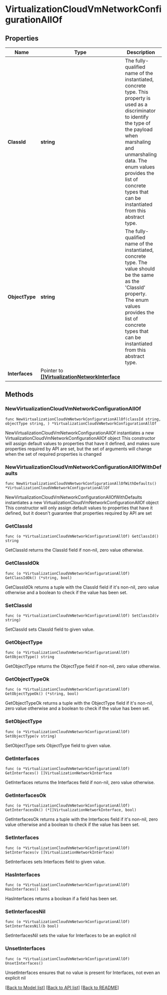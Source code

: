 # VirtualizationCloudVmNetworkConfigurationAllOf

## Properties

Name | Type | Description | Notes
------------ | ------------- | ------------- | -------------
**ClassId** | **string** | The fully-qualified name of the instantiated, concrete type. This property is used as a discriminator to identify the type of the payload when marshaling and unmarshaling data. The enum values provides the list of concrete types that can be instantiated from this abstract type. | [default to "virtualization.AwsVmNetworkConfiguration"]
**ObjectType** | **string** | The fully-qualified name of the instantiated, concrete type. The value should be the same as the &#39;ClassId&#39; property. The enum values provides the list of concrete types that can be instantiated from this abstract type. | [default to "virtualization.AwsVmNetworkConfiguration"]
**Interfaces** | Pointer to [**[]VirtualizationNetworkInterface**](VirtualizationNetworkInterface.md) |  | [optional] 

## Methods

### NewVirtualizationCloudVmNetworkConfigurationAllOf

`func NewVirtualizationCloudVmNetworkConfigurationAllOf(classId string, objectType string, ) *VirtualizationCloudVmNetworkConfigurationAllOf`

NewVirtualizationCloudVmNetworkConfigurationAllOf instantiates a new VirtualizationCloudVmNetworkConfigurationAllOf object
This constructor will assign default values to properties that have it defined,
and makes sure properties required by API are set, but the set of arguments
will change when the set of required properties is changed

### NewVirtualizationCloudVmNetworkConfigurationAllOfWithDefaults

`func NewVirtualizationCloudVmNetworkConfigurationAllOfWithDefaults() *VirtualizationCloudVmNetworkConfigurationAllOf`

NewVirtualizationCloudVmNetworkConfigurationAllOfWithDefaults instantiates a new VirtualizationCloudVmNetworkConfigurationAllOf object
This constructor will only assign default values to properties that have it defined,
but it doesn't guarantee that properties required by API are set

### GetClassId

`func (o *VirtualizationCloudVmNetworkConfigurationAllOf) GetClassId() string`

GetClassId returns the ClassId field if non-nil, zero value otherwise.

### GetClassIdOk

`func (o *VirtualizationCloudVmNetworkConfigurationAllOf) GetClassIdOk() (*string, bool)`

GetClassIdOk returns a tuple with the ClassId field if it's non-nil, zero value otherwise
and a boolean to check if the value has been set.

### SetClassId

`func (o *VirtualizationCloudVmNetworkConfigurationAllOf) SetClassId(v string)`

SetClassId sets ClassId field to given value.


### GetObjectType

`func (o *VirtualizationCloudVmNetworkConfigurationAllOf) GetObjectType() string`

GetObjectType returns the ObjectType field if non-nil, zero value otherwise.

### GetObjectTypeOk

`func (o *VirtualizationCloudVmNetworkConfigurationAllOf) GetObjectTypeOk() (*string, bool)`

GetObjectTypeOk returns a tuple with the ObjectType field if it's non-nil, zero value otherwise
and a boolean to check if the value has been set.

### SetObjectType

`func (o *VirtualizationCloudVmNetworkConfigurationAllOf) SetObjectType(v string)`

SetObjectType sets ObjectType field to given value.


### GetInterfaces

`func (o *VirtualizationCloudVmNetworkConfigurationAllOf) GetInterfaces() []VirtualizationNetworkInterface`

GetInterfaces returns the Interfaces field if non-nil, zero value otherwise.

### GetInterfacesOk

`func (o *VirtualizationCloudVmNetworkConfigurationAllOf) GetInterfacesOk() (*[]VirtualizationNetworkInterface, bool)`

GetInterfacesOk returns a tuple with the Interfaces field if it's non-nil, zero value otherwise
and a boolean to check if the value has been set.

### SetInterfaces

`func (o *VirtualizationCloudVmNetworkConfigurationAllOf) SetInterfaces(v []VirtualizationNetworkInterface)`

SetInterfaces sets Interfaces field to given value.

### HasInterfaces

`func (o *VirtualizationCloudVmNetworkConfigurationAllOf) HasInterfaces() bool`

HasInterfaces returns a boolean if a field has been set.

### SetInterfacesNil

`func (o *VirtualizationCloudVmNetworkConfigurationAllOf) SetInterfacesNil(b bool)`

 SetInterfacesNil sets the value for Interfaces to be an explicit nil

### UnsetInterfaces
`func (o *VirtualizationCloudVmNetworkConfigurationAllOf) UnsetInterfaces()`

UnsetInterfaces ensures that no value is present for Interfaces, not even an explicit nil

[[Back to Model list]](../README.md#documentation-for-models) [[Back to API list]](../README.md#documentation-for-api-endpoints) [[Back to README]](../README.md)


